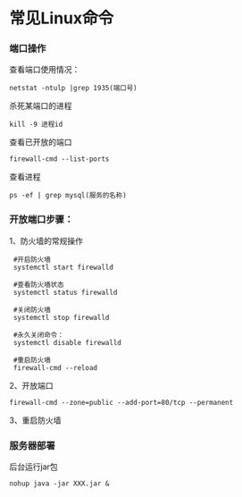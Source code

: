 # 常见Linux命令

### 端口操作

查看端口使用情况：

```shell
netstat -ntulp |grep 1935(端口号) 
```

杀死某端口的进程

```shell
kill -9 进程id
```

查看已开放的端口

```shell
firewall-cmd --list-ports 
```

查看进程

```shell
ps -ef | grep mysql(服务的名称)
```

### 开放端口步骤：

1、防火墙的常规操作 

```shell
 #开启防火墙
 systemctl start firewalld
 
 #查看防火墙状态
 systemctl status firewalld
 
 #关闭防火墙
 systemctl stop firewalld
 
 #永久关闭命令：
 systemctl disable firewalld
 
 #重启防火墙
 firewall-cmd --reload
```

2、开放端口

```shell
firewall-cmd --zone=public --add-port=80/tcp --permanent
```

3、重启防火墙



### 服务器部署

后台运行jar包

```shell
nohup java -jar XXX.jar &
```

